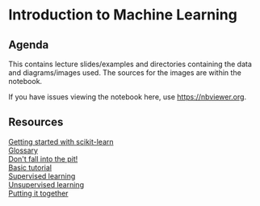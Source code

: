 # Introduction to Machine Learning

## Agenda
This contains lecture slides/examples and directories containing the data and diagrams/images used. The sources for the images are within the notebook.

If you have issues viewing the notebook here, use https://nbviewer.org.

## Resources
[Getting started with scikit-learn](https://scikit-learn.org/stable/getting_started.html)
<br>[Glossary](https://scikit-learn.org/stable/glossary.html)
<br>[Don't fall into the pit!](https://scikit-learn.org/stable/common_pitfalls.html)
<br>[Basic tutorial](https://scikit-learn.org/stable/tutorial/basic/tutorial.html)
<br>[Supervised learning](https://scikit-learn.org/stable/tutorial/statistical_inference/supervised_learning.html)
<br>[Unsupervised learning](https://scikit-learn.org/stable/tutorial/statistical_inference/unsupervised_learning.html)
<br>[Putting it together](https://scikit-learn.org/stable/tutorial/statistical_inference/putting_together.html)
